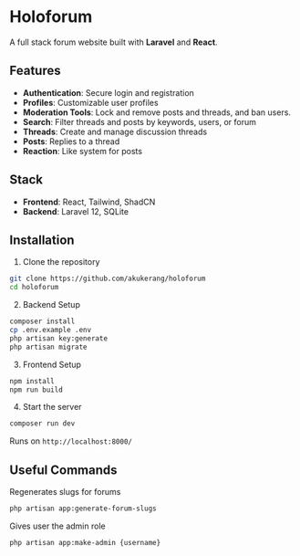 # Holoforum

A full stack forum website built with **Laravel** and **React**.

## Features

- **Authentication**: Secure login and registration
- **Profiles**: Customizable user profiles
- **Moderation Tools**: Lock and remove posts and threads, and ban users.
- **Search**: Filter threads and posts by keywords, users, or forum
- **Threads**: Create and manage discussion threads
- **Posts**: Replies to a thread
- **Reaction**: Like system for posts

## Stack

- **Frontend**: React, Tailwind, ShadCN
- **Backend**: Laravel 12, SQLite

## Installation

1. Clone the repository

```bash
git clone https://github.com/akukerang/holoforum
cd holoforum
```

2. Backend Setup

```bash
composer install
cp .env.example .env
php artisan key:generate
php artisan migrate
```

3. Frontend Setup

```bash
npm install
npm run build
```

4. Start the server

```bash
composer run dev
```

Runs on `http://localhost:8000/`

## Useful Commands

Regenerates slugs for forums

```bash
php artisan app:generate-forum-slugs
```

Gives user the admin role

```bash
php artisan app:make-admin {username}
```
